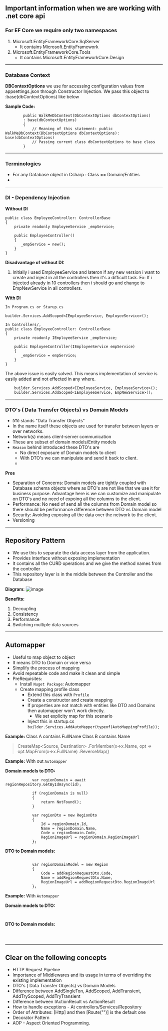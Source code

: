 ## Important information when we are working with .net core api

### For EF Core we require only two namespaces
1. Microsoft.EntityFrameworkCore.SqlServer
   - It contains Microsoft.EntityFramework
2. Microsoft.EntityFrameworkCore.Tools
   - It contains Microsoft.EntityFrameworkCore.Design

---

### Database Context
**DBContextOptions** we use for accessing configuration values from appsettings.json through Constructor Injection.
We pass this object to :base(dbContextOptions) like below

**Sample Code:**
```
        public WalkMeDbContext(DbContextOptions dbContextOptions) 
        : base(dbContextOptions)
        {
            // Meaning of this statement: public WalkMeDbContext(DbContextOptions dbContextOptions): base(dbContextOptions)
            // Passing current class dbContextOptions to base class
        }
```

---

### Terminologies
 - For any Database object in Csharp : Class == Domain/Entities
 - 

---

### DI - Dependency Injection

**Without DI**

```
public class EmployeeController: ControllerBase
{
    private readonly EmployeeService _empService;

    public EmployeeController()
    {
       _empService = new();
    }
}
```
**Disadvantage of without DI:**
1. Initially i used EmployeeService and lateron if any new version i want to create and inject in all the controllers
   then it's a difficult task.
   Ex: If i injected already in 10 controllers then i should go and change to EmpNewService in all controllers.

**With DI**

```
In Program.cs or Starup.cs

builder.Services.AddScoped<IEmployeeService, EmployeeService>();

In Controllers/,
public class EmployeeController: ControllerBase
{
    private readonly IEmployeeService _empService;

    public EmployeeController(IEmployeeService empService)
    {
       _empService = empService;
    }
}
```
The above issue is easily solved. This means implementation of service is easily added and not effected in any where.
```
    builder.Services.AddScoped<IEmployeeService, EmployeeService>();
    builder.Services.AddScoped<IEmployeeService, EmpNewService>();
```

---

### DTO's ( Data Transfer Objects) vs Domain Models
- ```DTO``` stands "Data Transfer Objects"
- In the name itself these objects are used for transfer between layers or over networks.
- Network(s) means client-server communication
- These are subset of domain models/Entity models
- ```Reason``` behind introduced these DTO's are 
  - No direct exposure of Domain models to client
  - With DTO's we can manipulate and send it back to client.
  - 

**Pros**
- Separation of Concerns: Domain models are tightly coupled with Database schema objects where as DTO's are not like that we use it for business purpose.
                           Advantage here is we can customize and manipulate on DTO's and no need of expoing all the columns to the client.
- Performance: No need of send all the columns from Domain model so there should be performance difference between DTO vs Domain model
- Security: Avoiding exposing all the data over the network to the client.
- Versioning

---

## Repository Pattern
- We use this to separate the data access layer from the application.
- Provides interface without exposing implementation
- It contains all the CURD operations and we give the method names from the controller
- This repository layer is in the middle between the Controller and the Database

**Diagram:**
![image](https://github.com/nuthanm/deep_understanding_on_concepts/assets/29816449/232134ec-54db-4220-9a05-94377e925f8d)

**Benefits:**
1. Decoupling
1. Consistency
1. Performance
1. Switching multiple data sources

---

## Automapper
- Useful to map object to object
- It means DTO to Domain or vice versa
- Simplify the process of mapping
- Avoid repeatable code and make it clean and simple
- PreRequisites:
  - Install ```Nuget Package```: Automapper
  - Create mapping profile class
    - Extend this class with ```Profile```
    - Create a constructor and create mapping
    - If properties are not match with entities like DTO and Domains then automapper won't work directly.
      - We set explicity map for this scenario
    - Inject this in startup.cs ```builder.Services.AddAutoMapper(typeof(AutoMappingProfile));```

**Example:** 
Class A contains FullName
Class B contains Name

> CreateMap<Source, Destination>
  .ForMember(x=>x.Name, opt => opt.MapFrom(x=>x.FullName)
  .ReverseMap()

**Example:** With out  ```Automapper```

**Domain models to DTO:**
```
            var regionDomain = await regionRepository.GetByIdAsync(id);

            if (regionDomain is null)
            {
                return NotFound();
            }
            
            var regionDto = new RegionDto
            {
                Id = regionDomain.Id,
                Name = regionDomain.Name,
                Code = regionDomain.Code,
                RegionImageUrl = regionDomain.RegionImageUrl
            };

```

**DTO to Domain models:**

```
            
            var regionDomainModel = new Region
            {
                Code = addRegionRequestDto.Code,
                Name = addRegionRequestDto.Name,
                RegionImageUrl = addRegionRequestDto.RegionImageUrl
            };

```

**Example:** With ```Automapper```

**Domain models to DTO:**
```
             

```

**DTO to Domain models:**

```
            
           

```
---


## Clear on the following concepts
- HTTP Request Pipeline
- Importance of Middlewares and its usage in terms of overriding the existing implementation
- DTO's ( Data Transfer Objects) vs Domain Models
- Difference between AddSingleTon, AddScoped, AddTransient, AddTryScoped, AddTryTransient
- Difference between IActionResult vs ActionResult
- How to handle exceptions - At controllers/Services/Repository
- Order of Attributes: [Http] and then [Route("")] is the default one 
- Decorator Pattern
- AOP - Aspect Oriented Programming.